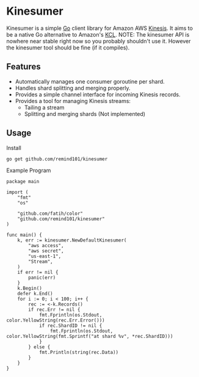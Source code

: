 Kinesumer
===

Kinesumer is a simple [Go](http://golang.org/) client library for Amazon AWS [Kinesis](http://aws.amazon.com/kinesis/). It aims to be a native Go alternative to Amazon's [KCL](https://github.com/awslabs/amazon-kinesis-client). NOTE: The kinesumer API is nowhere near stable right now so you probably shouldn't use it. However the kinesumer tool should be fine (if it compiles).

Features
---
* Automatically manages one consumer goroutine per shard.
* Handles shard splitting and merging properly.
* Provides a simple channel interface for incoming Kinesis records.
* Provides a tool for managing Kinesis streams:
	* Tailing a stream
	* Splitting and merging shards (Not implemented)

Usage
---
Install
```bash
go get github.com/remind101/kinesumer
```

Example Program
```golang
package main

import (
	"fmt"
	"os"

	"github.com/fatih/color"
	"github.com/remind101/kinesumer"
)

func main() {
	k, err := kinesumer.NewDefaultKinesumer(
		"aws access",
		"aws secret",
		"us-east-1",
		"Stream",
	)
	if err != nil {
		panic(err)
	}
	k.Begin()
	defer k.End()
	for i := 0; i < 100; i++ {
		rec := <-k.Records()
		if rec.Err != nil {
			fmt.Fprintln(os.Stdout, color.YellowString(rec.Err.Error()))
			if rec.ShardID != nil {
				fmt.Fprintln(os.Stdout, color.YellowString(fmt.Sprintf("at shard %v", *rec.ShardID)))
			}
		} else {
			fmt.Println(string(rec.Data))
		}
	}
}
```
